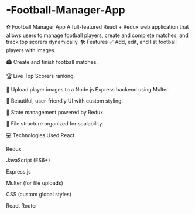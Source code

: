 # -Football-Manager-App
⚽ Football Manager App A full-featured React + Redux web application that allows users to manage football players, create and complete matches, and track top scorers dynamically.
🛠 Features
✅ Add, edit, and list football players with images.

🏟️ Create and finish football matches.

🏆 Live Top Scorers ranking.

📸 Upload player images to a Node.js Express backend using Multer.

🎨 Beautiful, user-friendly UI with custom styling.

🔁 State management powered by Redux.

📁 File structure organized for scalability.

💻 Technologies Used
React

Redux

JavaScript (ES6+)

Express.js

Multer (for file uploads)

CSS (custom global styles)

React Router
